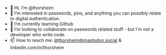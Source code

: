 - 👋 Hi, I’m @thorsheim
- 👀 I’m interested in passwords, pins, and anything you can possibly relate to digital authentication.
- 🌱 I’m currently learning Github
- 💞️ I’m looking to collaborate on passwords related stuff - but I'm not a developer who write code.
- 📫 How to reach me: @thorsheim@mastodon.social & linkedin.com/in/thorsheim
